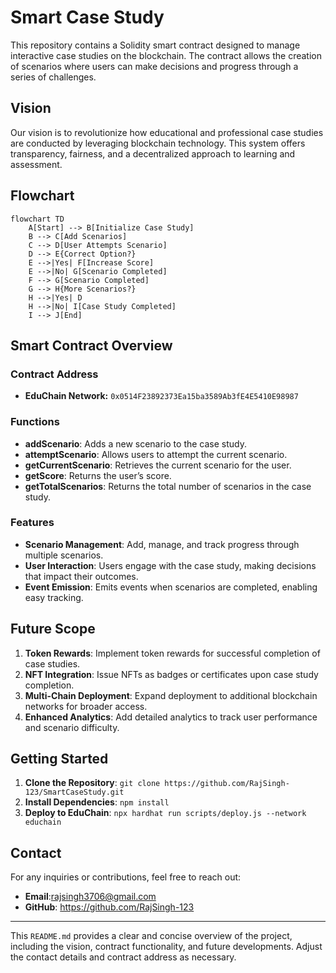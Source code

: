 
# Smart Case Study 

This repository contains a Solidity smart contract designed to manage interactive case studies on the blockchain. The contract allows the creation of scenarios where users can make decisions and progress through a series of challenges.

## **Vision**

Our vision is to revolutionize how educational and professional case studies are conducted by leveraging blockchain technology. This system offers transparency, fairness, and a decentralized approach to learning and assessment.

## **Flowchart**

```mermaid
flowchart TD
    A[Start] --> B[Initialize Case Study]
    B --> C[Add Scenarios]
    C --> D[User Attempts Scenario]
    D --> E{Correct Option?}
    E -->|Yes| F[Increase Score]
    E -->|No| G[Scenario Completed]
    F --> G[Scenario Completed]
    G --> H{More Scenarios?}
    H -->|Yes| D
    H -->|No| I[Case Study Completed]
    I --> J[End]
```

## **Smart Contract Overview**

### **Contract Address**
- **EduChain Network:** `0x0514F23892373Ea15ba3589Ab3fE4E5410E98987`

### **Functions**
- **addScenario**: Adds a new scenario to the case study.
- **attemptScenario**: Allows users to attempt the current scenario.
- **getCurrentScenario**: Retrieves the current scenario for the user.
- **getScore**: Returns the user’s score.
- **getTotalScenarios**: Returns the total number of scenarios in the case study.

### **Features**
- **Scenario Management**: Add, manage, and track progress through multiple scenarios.
- **User Interaction**: Users engage with the case study, making decisions that impact their outcomes.
- **Event Emission**: Emits events when scenarios are completed, enabling easy tracking.

## **Future Scope**

1. **Token Rewards**: Implement token rewards for successful completion of case studies.
2. **NFT Integration**: Issue NFTs as badges or certificates upon case study completion.
3. **Multi-Chain Deployment**: Expand deployment to additional blockchain networks for broader access.
4. **Enhanced Analytics**: Add detailed analytics to track user performance and scenario difficulty.

## **Getting Started**

1. **Clone the Repository**: `git clone https://github.com/RajSingh-123/SmartCaseStudy.git`
2. **Install Dependencies**: `npm install`
3. **Deploy to EduChain**: `npx hardhat run scripts/deploy.js --network educhain`

## **Contact**

For any inquiries or contributions, feel free to reach out:

- **Email**:rajsingh3706@gmail.com
- **GitHub**: https://github.com/RajSingh-123

---

This `README.md` provides a clear and concise overview of the project, including the vision, contract functionality, and future developments. Adjust the contact details and contract address as necessary.
